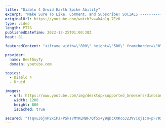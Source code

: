 ```yaml
---
title: "Diablo 4 Druid Earth Spike Ability"
excerpt: "Make Sure To Like, Comment, and Subscribe! SOCIALS ---------------------------------------------- Join Our ..."
originalUrl: https://youtube.com/watch?v=wk4o1q_7Ez0
type: video
length: PT7S
publishedDateTime: 2022-12-25T01:00:30Z
heat: 81

featuredContent: "<iframe width=\"800\" height=\"500\" frameborder=\"0\" src=\"https://www.youtube.com/embed/wk4o1q_7Ez0\" allow=\"accelerometer; autoplay; encrypted-media; gyroscope; picture-in-picture\" allowfullscreen></iframe>"

provider:
  name: BeefGuyTy
  domain: youtube.com

topics:
  - Diablo 4
  - Druid

images:
  - url: https://www.youtube.com/img/desktop/supported_browsers/dinosaur.png
    width: 1200
    height: 800
    isCached: true

secured: "TTqvuJ6jvP2xiPJFPSks7MYKLMBF/Qf5x+y9qDcXXKco323VVCKj1cm+pF70xDxuLESUXYzWEtKEaQlHmVow8DonnWwMIiJ4+UCvkggAfdwHVkDm+JaW7n6p9rHa7oilyWCDJb911IamOu0mytAirz5HH4e3oXVLyQxvvsD+rJ7b19zVxX4x1YlHi/J+KQuyyd4tgRZE4RBV4YvYLECtoVOMn3xFmY3Y/NOJPrEmLhGwV84oWOD3Lavcjfu+Jc0+4Anr2RBtXaUza1DSD7OMGjkMB0MDz90/dvn5xVtMoQAHZHgoyuSRXsuxpfBjl4+jGfzZ1qvsi/Xup+rBDofYU8/xjJx9blrL8HZM9/fPiy15gpUb3ErqNVaUMD01KU7J4yD9gdmjT03wavP+C3Vt5rZdsA4w5I5LaGuzSKKN4Ts=;0wKf4xF+ks/iGSm7J5OQ9A=="
---
```


